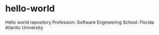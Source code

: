 # hello-world
Hello world repository
Profession: Software Engineering
School: Florida Atlantic University
